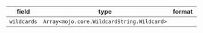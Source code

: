 | field | type | format | required | default | description |
|---|---|---|---|---|---|
| `wildcards` | `Array<mojo.core.WildcardString.Wildcard>` |  | N |  |
